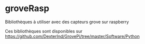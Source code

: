 # groveRasp

Bibliothèques à utiliser avec des capteurs grove sur raspberry

Ces bibliothèques sont disponibles sur https://github.com/DexterInd/GrovePi/tree/master/Software/Python

